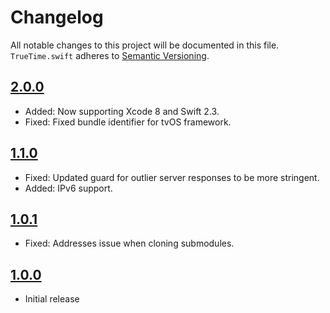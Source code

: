 # Changelog

All notable changes to this project will be documented in this file.
`TrueTime.swift` adheres to [Semantic Versioning](http://semver.org/).

## [2.0.0](https://github.com/instacart/TrueTime.swift/releases/tag/2.0.0)

- Added: Now supporting Xcode 8 and Swift 2.3.
- Fixed: Fixed bundle identifier for tvOS framework.

## [1.1.0](https://github.com/instacart/TrueTime.swift/releases/tag/1.1.0)

- Fixed: Updated guard for outlier server responses to be more stringent.
- Added: IPv6 support.

## [1.0.1](https://github.com/instacart/TrueTime.swift/releases/tag/1.0.1)

- Fixed: Addresses issue when cloning submodules.

## [1.0.0](https://github.com/instacart/TrueTime.swift/releases/tag/1.0.0)

- Initial release
